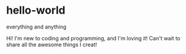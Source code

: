 # hello-world

everything and anything 

Hi! I'm new to coding and programming, and I'm loving it! Can't wait to share all the awesome things I creat!
